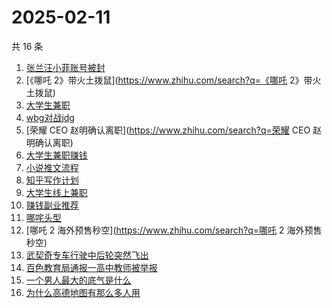 # 2025-02-11

共 16 条

<!-- BEGIN ZHIHUSEARCH -->
<!-- 最后更新时间 Tue Feb 11 2025 11:24:57 GMT+0800 (China Standard Time) -->
1. [张兰汪小菲账号被封](https://www.zhihu.com/search?q=张兰汪小菲账号被封)
1. [《哪吒 2》带火土拨鼠](https://www.zhihu.com/search?q=《哪吒 2》带火土拨鼠)
1. [大学生兼职](https://www.zhihu.com/search?q=大学生兼职)
1. [wbg对战jdg](https://www.zhihu.com/search?q=wbg对战jdg)
1. [荣耀 CEO 赵明确认离职](https://www.zhihu.com/search?q=荣耀 CEO 赵明确认离职)
1. [大学生兼职赚钱](https://www.zhihu.com/search?q=大学生兼职赚钱)
1. [小说推文流程](https://www.zhihu.com/search?q=小说推文流程)
1. [知乎写作计划](https://www.zhihu.com/search?q=知乎写作计划)
1. [大学生线上兼职](https://www.zhihu.com/search?q=大学生线上兼职)
1. [赚钱副业推荐](https://www.zhihu.com/search?q=赚钱副业推荐)
1. [哪咤头型](https://www.zhihu.com/search?q=哪咤头型)
1. [哪吒 2 海外预售秒空](https://www.zhihu.com/search?q=哪吒 2 海外预售秒空)
1. [武契奇专车行驶中后轮突然飞出](https://www.zhihu.com/search?q=武契奇专车行驶中后轮突然飞出)
1. [百色教育局通报一高中教师被举报](https://www.zhihu.com/search?q=百色教育局通报一高中教师被举报)
1. [一个男人最大的底气是什么](https://www.zhihu.com/search?q=一个男人最大的底气是什么)
1. [为什么高德地图有那么多人用](https://www.zhihu.com/search?q=为什么高德地图有那么多人用)
<!-- END ZHIHUSEARCH -->
